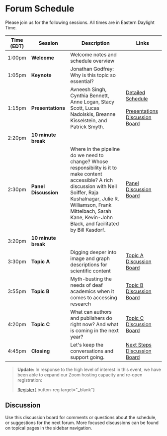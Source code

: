 # Forum Schedule
Please join us for the following sessions. All times are in Eastern Daylight Time.

| Time (EDT) | Session | Description | Links |
| --- | --- | --- | --- |
| 1:00pm | **Welcome** | Welcome notes and schedule overview | |
| 1:05pm | **Keynote** | Jonathan Godfrey: Why is this topic so essential? | |
| 1:15pm | **Presentations** | Avneesh Singh, Cynthia Bennett, Anne Logan, Stacy Scott, Lucas Nadolskis, Breanne Kisselstein, and Patrick Smyth. | [Detailed Schedule](presentations.md#presentation-details)<br><br>[Presentations Discussion Board](presentations.md#discussion) |
| 2:20pm | **10 minute break** | | |
| 2:30pm | **Panel Discussion** | Where in the pipeline do we need to change? Whose responsibility is it to make content accessible? A rich discussion with Neil Soiffer, Raja Kushalnagar, Julie R. Williamson, Frank Mittelbach, Sarah Kane, Kevin-John Black, and facilitated by Bill Kasdorf. | [Panel Discussion Board](panel.md#discussion) |
| 3:20pm | **10 minute break** | | |
| 3:30pm | **Topic A**  |  Digging deeper into image and graph descriptions for scientific content | [Topic A Discussion Board](alt-descriptions.md#discussion) |
| 3:55pm | **Topic B**  |  Myth-busting the needs of deaf academics when it comes to accessing research | [Topic B Discussion Board](mythbusting-deaf-needs.md#discussion) |
| 4:20pm | **Topic C**  |  What can authors and publishers do right now? And what is coming in the next year? | [Topic C Discussion Board](authoring-and-publishing.md#discussion) |
| 4:45pm | **Closing** | Let's keep the conversations and support going. | [Next Steps Discussion Board](next-steps.md#discussion) |

> **Update:** In response to the high level of interest in this event, we have been able to expand our Zoom hosting capacity and re-open registration:
>
> [Register](https://cornell.ca1.qualtrics.com/jfe/form/SV_br1lFL94OVQB5nE){.button-reg target="_blank"}

## Discussion
Use this discussion board for comments or questions about the schedule, or suggestions for the next forum. More focused discussions can be found on topical pages in the sidebar navigation.
